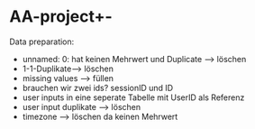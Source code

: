 # AA-project+-
Data preparation:
- unnamed: 0: hat keinen Mehrwert und Duplicate --> löschen
- 1-1-Duplikate--> löschen
- missing values --> füllen
- brauchen wir zwei ids? sessionID und ID
- user inputs in eine seperate Tabelle mit UserID als Referenz
- user input duplikate --> löschen
- timezone --> löschen da keinen Mehrwert 
